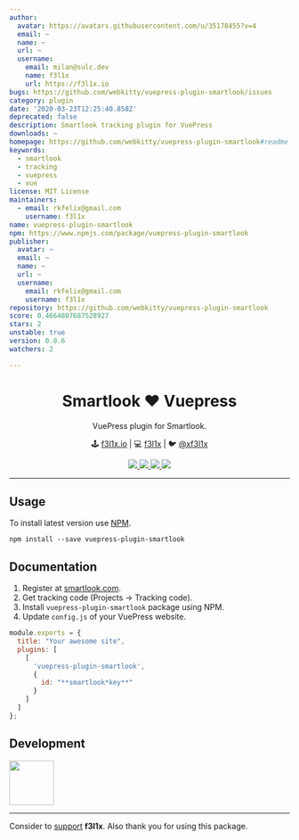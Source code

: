 ```yaml
---
author:
  avatar: https://avatars.githubusercontent.com/u/35178455?v=4
  email: ~
  name: ~
  url: ~
  username:
    email: milan@sulc.dev
    name: f3l1x
    url: https://f3l1x.io
bugs: https://github.com/webkitty/vuepress-plugin-smartlook/issues
category: plugin
date: '2020-03-23T12:25:40.858Z'
deprecated: false
description: Smartlook tracking plugin for VuePress
downloads: ~
homepage: https://github.com/webkitty/vuepress-plugin-smartlook#readme
keywords:
  - smartlook
  - tracking
  - vuepress
  - vue
license: MIT License
maintainers:
  - email: rkfelix@gmail.com
    username: f3l1x
name: vuepress-plugin-smartlook
npm: https://www.npmjs.com/package/vuepress-plugin-smartlook
publisher:
  avatar: ~
  email: ~
  name: ~
  url: ~
  username:
    email: rkfelix@gmail.com
    username: f3l1x
repository: https://github.com/webkitty/vuepress-plugin-smartlook
score: 0.4664807687528927
stars: 2
unstable: true
version: 0.0.6
watchers: 2

---
```


<h1 align=center>Smartlook ❤️ Vuepress</h1>

<p align=center>
   VuePress plugin for Smartlook.
</p>

<p align=center>
🕹 <a href="https://f3l1x.io">f3l1x.io</a> | 💻 <a href="https://github.com/f3l1x">f3l1x</a> | 🐦 <a href="https://twitter.com/xf3l1x">@xf3l1x</a>
</p>

<p align=center>
	<a href="https://github.com/f00b4r/vuepress-plugin-smartlook/actions">
		<img src="https://badgen.net/github/checks/f00b4r/vuepress-plugin-smartlook">
	</a>
	<a href="https://www.npmjs.com/package/vuepress-plugin-smartlook">
		<img src="https://badgen.net/npm/v/vuepress-plugin-smartlook">
	</a>
	<a href="https://www.npmjs.com/package/vuepress-plugin-smartlook">
		<img src="https://badgen.net/npm/dt/vuepress-plugin-smartlook">
	</a>
	<a href="/LICENSE">
		<img src="https://badgen.net/github/license/f00b4r/vuepress-plugin-smartlook">
	</a>
</p>

-----

## Usage

To install latest version use [NPM](https://npmjs.com).

```
npm install --save vuepress-plugin-smartlook
```

## Documentation

1. Register at [smartlook.com](https://www.smartlook.com/).
2. Get tracking code (Projects -> Tracking code).
3. Install `vuepress-plugin-smartlook` package using NPM.
4. Update `config.js` of your VuePress website.

```js
module.exports = {
  title: "Your awesome site",
  plugins: [
    [
      'vuepress-plugin-smartlook',
      {
        id: "**smartlook*key**"
      }
    ]
  ]
};
```

## Development

<a href="https://github.com/f3l1x">
    <img width="80" height="80" src="https://avatars2.githubusercontent.com/u/538058?v=3&s=80">
</a>

-----

Consider to [support](https://github.com/sponsors/f3l1x) **f3l1x**. Also thank you for using this package.
